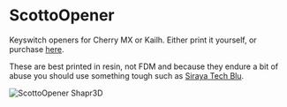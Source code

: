 # ScottoOpener

Keyswitch openers for Cherry MX or Kailh. Either print it yourself, or purchase [here](https://scottokeebs.com/products/switch-opener).

These are best printed in resin, not FDM and because they endure a bit of abuse you should use something tough such as [Siraya Tech Blu](https://amzn.to/3q3jf1U).

![ScottoOpener Shapr3D](https://github.com/joe-scotto/scottokeebs/assets/8194147/132014fa-b41d-411b-bef3-aab0bb9fcd96)
